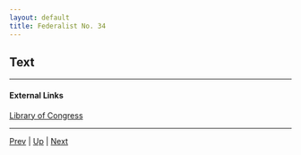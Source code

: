 ```yaml
---
layout: default
title: Federalist No. 34
---
```


## Text

---
#### External Links
[Library of Congress]()

---

[Prev](33.md) | [Up](README.md) | [Next](35.md)
